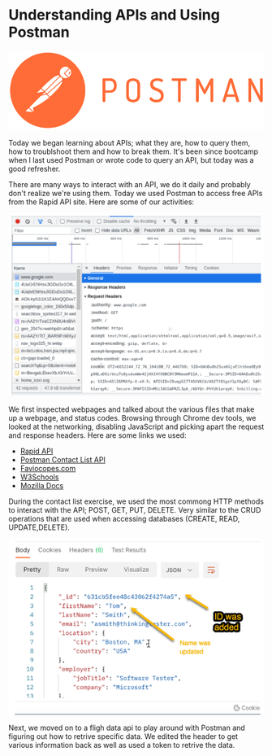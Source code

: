 # Understanding APIs and Using Postman


![Postman](/images/postman.png)


Today we began learning about APIs; what they are, how to query them, how to troublshoot them and how to break them. It's been since bootcamp when I last used Postman or wrote code to query an API, but today was a good refresher.

There are many ways to interact with an API, we do it daily and probably don't realize we're using them. Today we used Postman to access free APIs from the Rapid API site. Here are some of our activities:

![Request Headers](/images/dev-tools2.png)

We first inspected webpages and talked about the various files that make up a webpage, and status codes. Browsing through Chrome dev tools, we looked at the networking, disabling JavaScript and picking apart the request and response headers. Here are some links we used:

- [Rapid API](https://rapidapi.com/Travelpayouts/api/flight-data/details)
- [Postman Contact List API](https://documenter.getpostman.com/view/401288/SWLceUSf?version=latest)
- [Faviocopes.com](https://flaviocopes.com/http-request-headers/)
- [W3Schools](https://www.w3schools.com/tags/ref_urlencode.ASP)
- [Mozilla Docs](https://developer.mozilla.org/en-US/docs/Web/HTTP/Status)

During the contact list exercise, we used the most commong HTTP methods to interact with the API; POST, GET, PUT, DELETE. Very similar to the CRUD operations that are used when accessing databases (CREATE, READ, UPDATE,DELETE).

![Postman example](/images/postman-example.png)


Next, we moved on to a fligh data api to play around with Postman and figuring out how to retrive specific data. We edited the header to get various information back as well as used a token to retrive the data.

